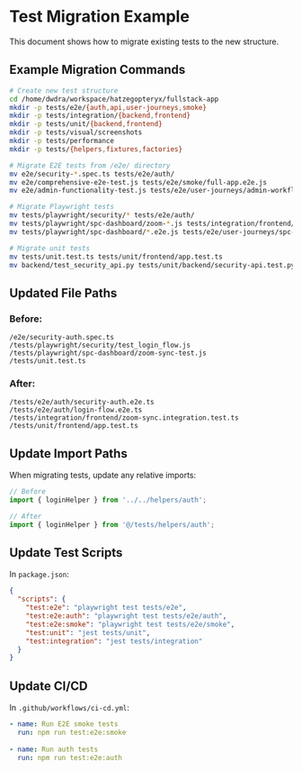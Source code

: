 # Test Migration Example

This document shows how to migrate existing tests to the new structure.

## Example Migration Commands

```bash
# Create new test structure
cd /home/dwdra/workspace/hatzegopteryx/fullstack-app
mkdir -p tests/e2e/{auth,api,user-journeys,smoke}
mkdir -p tests/integration/{backend,frontend}
mkdir -p tests/unit/{backend,frontend}
mkdir -p tests/visual/screenshots
mkdir -p tests/performance
mkdir -p tests/{helpers,fixtures,factories}

# Migrate E2E tests from /e2e/ directory
mv e2e/security-*.spec.ts tests/e2e/auth/
mv e2e/comprehensive-e2e-test.js tests/e2e/smoke/full-app.e2e.js
mv e2e/admin-functionality-test.js tests/e2e/user-journeys/admin-workflow.e2e.js

# Migrate Playwright tests
mv tests/playwright/security/* tests/e2e/auth/
mv tests/playwright/spc-dashboard/zoom-*.js tests/integration/frontend/
mv tests/playwright/spc-dashboard/*.e2e.js tests/e2e/user-journeys/spc-dashboard/

# Migrate unit tests
mv tests/unit.test.ts tests/unit/frontend/app.test.ts
mv backend/test_security_api.py tests/unit/backend/security-api.test.py
```

## Updated File Paths

### Before:
```
/e2e/security-auth.spec.ts
/tests/playwright/security/test_login_flow.js
/tests/playwright/spc-dashboard/zoom-sync-test.js
/tests/unit.test.ts
```

### After:
```
/tests/e2e/auth/security-auth.e2e.ts
/tests/e2e/auth/login-flow.e2e.ts
/tests/integration/frontend/zoom-sync.integration.test.ts
/tests/unit/frontend/app.test.ts
```

## Update Import Paths

When migrating tests, update any relative imports:

```typescript
// Before
import { loginHelper } from '../../helpers/auth';

// After
import { loginHelper } from '@/tests/helpers/auth';
```

## Update Test Scripts

In `package.json`:
```json
{
  "scripts": {
    "test:e2e": "playwright test tests/e2e",
    "test:e2e:auth": "playwright test tests/e2e/auth",
    "test:e2e:smoke": "playwright test tests/e2e/smoke",
    "test:unit": "jest tests/unit",
    "test:integration": "jest tests/integration"
  }
}
```

## Update CI/CD

In `.github/workflows/ci-cd.yml`:
```yaml
- name: Run E2E smoke tests
  run: npm run test:e2e:smoke
  
- name: Run auth tests
  run: npm run test:e2e:auth
```